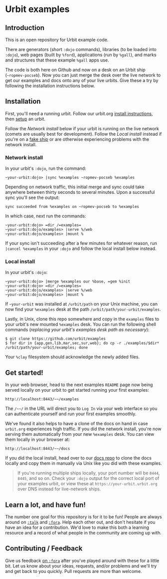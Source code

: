 # Urbit examples

## Introduction

This is an open repository for Urbit example code.

There are generators (short `:dojo` commands), libraries (to be loaded into
`:dojo`), web pages (built by `%ford`), applications (run by `%gall`), and marks
and structures that these example `%gall` apps use.

The code is both here on Github and now on a desk on an Urbit ship
(`~ropmev-pocseb`). Now you can just merge the desk over the live network to get
our examples and docs onto any of your live urbits. Give these a try by
following the installation instructions below.

## Installation

First, you'll need a running urbit. Follow our urbit.org [install
instructions](https://urbit.org/docs/using/install), then
[setup](https://urbit.org/docs/using/setup) an urbit.

Follow the *Network install* below if your urbit is running on the live network
(comets are usually best for development). Follow the *Local install* instead if
you're on a [fake
ship](https://urbit.org/fora/posts/~2017.1.5..21.31.04..20f3~/) or are otherwise
experiencing problems with the network install.

### Network install

In your urbit's `:dojo`, run the command:

    ~your-urbit:dojo> |sync %examples ~ropmev-pocseb %examples

Depending on network traffic, this initial merge and sync could take anywhere
between thirty seconds to several minutes. Upon a successful sync you'll see the
output:

    sync succeeded from %examples on ~ropmev-pocseb to %examples

In which case, next run the commands:

    ~your-urbit:dojo> =dir /=examples=
    ~your-urbit:dojo/examples> |serve %/web
    ~your-urbit:dojo/examples> |mount %

If your sync isn't succeeding after a few minutes for whatever reason, run
`|cancel %examples` in your `:dojo` and follow the local install below instead.

### Local install

In your urbit's `:dojo`:

    ~your-urbit:dojo> |merge %examples our %base, =gem %init
    ~your-urbit:dojo> =dir /=examples=
    ~your-urbit:dojo/examples> |serve %/web
    ~your-urbit:dojo/examples> |mount %

If `~your-urbit` was installed at `/urbit/path` on your Unix machine, you can
now find your `%examples` desk at the path `/urbit/path/your-urbit/examples`.

Lastly, in Unix, clone this repo somewhere and copy in the `examples` files to
your urbit's new mounted `%examples` desk. You can run the following shell
commands (*replacing your urbit's examples desk path as necessary*):

    $ git clone https://github.com/urbit/examples
    $ for dir in {app,gen,lib,mar,sec,sur,web}; do cp -r ./examples/$dir* /urbit/path/your-urbit/examples; done

Your `%clay` filesystem should acknowledge the newly added files.

## Get started!

In your web browser, head to the next examples `README` page now being served
locally on your urbit to get started running your first examples:

    http://localhost:8443/~~/examples

The `/~~/` in the URL will direct you to `Log In` via your web interface so you
can authenticate yourself and run your first examples smoothly.

We've found it also helps to have a clone of the docs on hand in case
`urbit.org` experiences high traffic. If you did the network install, you're now
serving them automatically from your new `%examples` desk. You can view them
locally in your browser at:

    http://localhost:8443/~~/docs

If you did the local install, head over to our [docs
repo](https://github.com/urbit/docs) to clone the docs locally and copy them in
manually via Unix like you did with these examples.

> If you're running multiple ships locally, your port number will be `8444`,
> `8445`, and so on. Check your `:dojo` output for the correct local port of
> your examples urbit, or view these at `https://your-urbit.urbit.org` over DNS
> instead for live-network ships.

## Learn a lot, and have fun!

The number one goal for this repository is for it to be fun! People are always
around on [`:talk`](https://urbit.org/docs/using/setup#-messaging-talk) and
[`:fora`](https://urbit.org/~~/fora). Help each other out, and don't hesitate if
you have an idea for a contribution. We'd love to make this both a learning
resource and a record of what people in the community are coming up with.

## Contributing / Feedback

Give us feedback [on
`:fora`](https://urbit.org/~~/fora/posts/~2017.8.3..20.53.26..c361~/) after
you've played around with these for a little bit. Let us know about your ideas,
requests, and/or problems and we'll try and get back to you quickly. Pull
requests are more than welcome.
